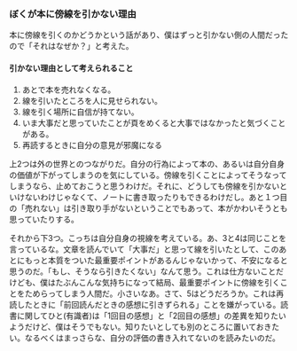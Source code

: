 ### ぼくが本に傍線を引かない理由
本に傍線を引くのかどうかという話があり、僕はずっと引かない側の人間だったので「それはなぜか？」と考えた。

#### 引かない理由として考えられること
1. あとで本を売れなくなる。
1. 線を引いたところを人に見せられない。
1. 線を引く場所に自信が持てない。
1. いま大事だと思っていたことが頁をめくると大事ではなかったと気づくことがある。
1. 再読するときに自分の意見が邪魔になる

上2つは外の世界とのつながりだ。自分の行為によって本の、あるいは自分自身の価値が下がってしまうのを気にしている。傍線を引くことによってそうなってしまうなら、止めておこうと思うわけだ。それに、どうしても傍線を引かないといけないわけじゃなくて、ノートに書き取ったりもできるわけだし。あと１つ目の「売れない」は引き取り手がないということでもあって、本がかわいそうとも思っていたりする。

それから下3つ。こっちは自分自身の視線を考えている。あ、3と4は同じことを言っているな。文章を読んでいて「大事だ」と思って線を引いたとして、このあとにもっと本質をついた最重要ポイントがあるんじゃないかって、不安になると思うのだ。「もし、そうなら引きたくない」なんて思う。これは仕方ないことだけども、僕はたぶんこんな気持ちになって結局、最重要ポイントに傍線を引くことをためらってしまう人間だ。小さいなあ。さて、5はどうだろうか。これは再読したときに「前回読んだときの感想に引きずられる」ことを嫌がっている。読書に関してひと(有識者)は「1回目の感想」と「2回目の感想」の差異を知りたいようだけど、僕はそうでもない。知りたいとしても別のところに置いておきたい。なるべくはまっさらな、自分の評価の書き入れてないのを読みたいのだ。
